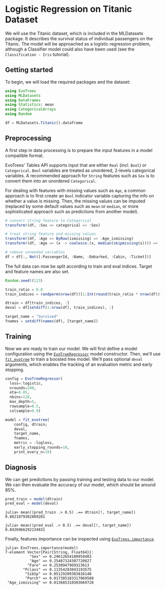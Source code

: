 # Logistic Regression on Titanic Dataset

We will use the Titanic dataset, which is included in the MLDatasets package. It describes the survival status of individual passengers on the Titanic. The model will be approached as a logistic regression problem, although a Classifier model could also have been used (see the `Classification - Iris` tutorial). 

## Getting started

To begin, we will load the required packages and the dataset:

```julia
using EvoTrees
using MLDatasets
using DataFrames
using Statistics: mean
using CategoricalArrays
using Random

df = MLDatasets.Titanic().dataframe
```

## Preprocessing

A first step in data processing is to prepare the input features in a model compatible format. 

EvoTrees' Tables API supports input that are either `Real` (incl. `Bool`) or `Categorical`. `Bool` variables are treated as unordered, 2-levels categorical variables.
A recommended approach for `String` features such as `Sex` is to convert them into an unordered `Categorical`. 

For dealing with features with missing values such as `Age`, a common approach is to first create an `Bool` indicator variable capturing the info on whether a value is missing.
Then, the missing values can be imputed (replaced by some default values such as `mean` or `median`, or more sophisticated approach such as predictions from another model).

```julia
# convert string feature to Categorical
transform!(df, :Sex => categorical => :Sex)

# treat string feature and missing values
transform!(df, :Age => ByRow(ismissing) => :Age_ismissing)
transform!(df, :Age => (x -> coalesce.(x, median(skipmissing(x)))) => :Age);

# remove unneeded variables
df = df[:, Not([:PassengerId, :Name, :Embarked, :Cabin, :Ticket])]

```

The full data can now be split according to train and eval indices. 
Target and feature names are also set.

```julia
Random.seed!(123)

train_ratio = 0.8
train_indices = randperm(nrow(df))[1:Int(round(train_ratio * nrow(df)))]

dtrain = df[train_indices, :]
deval = df[setdiff(1:nrow(df), train_indices), :]

target_name = "Survived"
fnames = setdiff(names(df), [target_name])
```

## Training

Now we are ready to train our model. We will first define a model configuration using the [`EvoTreeRegressor`](@ref) model constructor. 
Then, we'll use [`fit_evotree`](@ref) to train a boosted tree model. We'll pass optional `deval` arguments, which enables the tracking of an evaluation metric and early stopping. 

```julia
config = EvoTreeRegressor(
  loss=:logistic, 
  nrounds=200, 
  eta=0.05, 
  nbins=128, 
  max_depth=5, 
  rowsample=0.5, 
  colsample=0.9)

model = fit_evotree(
    config, dtrain; 
    deval,
    target_name,
    fnames,
    metric = :logloss,
    early_stopping_rounds=10,
    print_every_n=10)
```


## Diagnosis

We can get predictions by passing training and testing data to our model. We can then evaluate the accuracy of our model, which should be around 85%. 

```julia
pred_train = model(dtrain)
pred_eval = model(deval)
```

```julia-repl
julia> mean((pred_train .> 0.5) .== dtrain[!, target_name])
0.8821879382889201

julia> mean((pred_eval .> 0.5) .== deval[!, target_name])
0.8426966292134831
```

Finally, features importance can be inspected using [`EvoTrees.importance`](@ref).

```julia-repl
julia> EvoTrees.importance(model)
7-element Vector{Pair{String, Float64}}:
           "Sex" => 0.29612654189959403
           "Age" => 0.25487324307720827
          "Fare" => 0.2530947969323613
        "Pclass" => 0.11354283043193575
         "SibSp" => 0.05129209383816148
         "Parch" => 0.017385183317069588
 "Age_ismissing" => 0.013685310503669728
```
